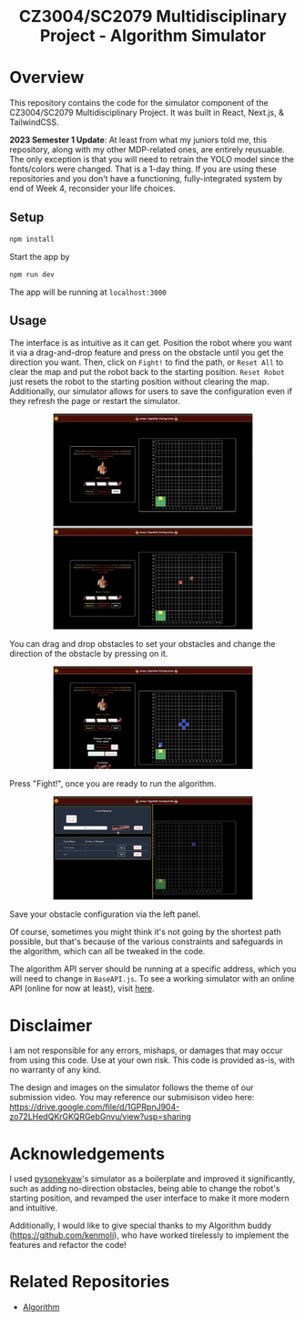<br />
<p align="center">
  <h1 align="center">
    CZ3004/SC2079 Multidisciplinary Project - Algorithm Simulator
  </h1>
</p>

# Overview

This repository contains the code for the simulator component of the CZ3004/SC2079 Multidisciplinary Project. It was built in React, Next.js, & TailwindCSS. 

**2023 Semester 1 Update**: At least from what my juniors told me, this repository, along with my other MDP-related ones, are entirely reusuable. The only exception is that you will need to retrain the YOLO model since the fonts/colors were changed. That is a 1-day thing. If you are using these repositories and you don't have a functioning, fully-integrated system by end of Week 4, reconsider your life choices.



## Setup

```bash
npm install
```

Start the app by

```bash
npm run dev
```

The app will be running at `localhost:3000`

## Usage

The interface is as intuitive as it can get. Position the robot where you want it via a drag-and-drop feature and press on the obstacle until you get the direction you want. Then, click on `Fight!` to find the path, or `Reset All` to clear the map and put the robot back to the starting position. `Reset Robot` just resets the robot to the starting position without clearing the map. Additionally, our simulator allows for users to save the configuration even if they refresh the page or restart the simulator.

<div style="text-align:center"><img src="/images/1.png" alt="Interface" width=350 ></div>

<div style="text-align:center"><img src="/images/2.png" alt="Interface" width=350 ></div>

You can drag and drop obstacles to set your obstacles and change the direction of the obstacle by pressing on it.

<div style="text-align:center"><img src="/images/3.png" alt="Interface" width=350 ></div>

Press "Fight!", once you are ready to run the algorithm.

<div style="text-align:center"><img src="/images/4.png" alt="Interface" width=350 ></div>

Save your obstacle configuration via the left panel.

Of course, sometimes you might think it's not going by the shortest path possible, but that's because of the various constraints and safeguards in the algorithm, which can all be tweaked in the code.

The algorithm API server should be running at a specific address, which you will need to change in `BaseAPI.js`. To see a working simulator with an online API (online for now at least), visit [here](https://mdp.pyesonekyaw.com/).

# Disclaimer

I am not responsible for any errors, mishaps, or damages that may occur from using this code. Use at your own risk. This code is provided as-is, with no warranty of any kind.

The design and images on the simulator follows the theme of our submission video. You may reference our submisison video here: https://drive.google.com/file/d/1GPRpnJ904-zo72LHedQKrGKQRGebGnvu/view?usp=sharing

# Acknowledgements

I used [pysonekyaw](https://github.com/pyesonekyaw)'s simulator as a boilerplate and improved it significantly, such as adding no-direction obstacles, being able to change the robot's starting position, and revamped the user interface to make it more modern and intuitive.

Additionally, I would like to give special thanks to my Algorithm buddy (https://github.com/kenmoli), who have worked tirelessly to implement the features and refactor the code!

# Related Repositories
- [Algorithm](https://github.com/Awonnie/Algorithm-2.0)

